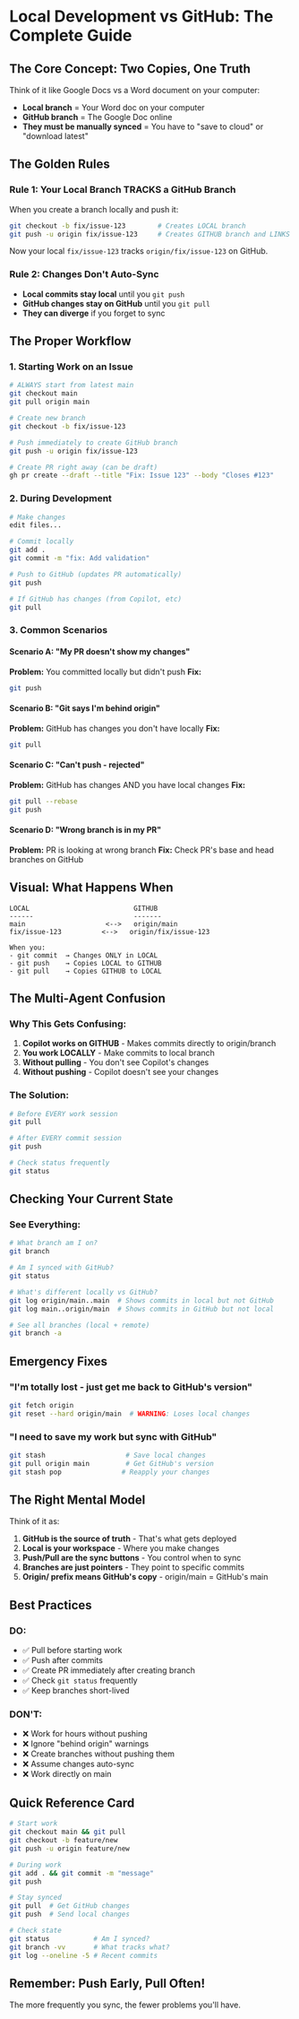 # Local Development vs GitHub: The Complete Guide

## The Core Concept: Two Copies, One Truth

Think of it like Google Docs vs a Word document on your computer:
- **Local branch** = Your Word doc on your computer
- **GitHub branch** = The Google Doc online
- **They must be manually synced** = You have to "save to cloud" or "download latest"

## The Golden Rules

### Rule 1: Your Local Branch TRACKS a GitHub Branch
When you create a branch locally and push it:
```bash
git checkout -b fix/issue-123        # Creates LOCAL branch
git push -u origin fix/issue-123     # Creates GITHUB branch and LINKS them
```

Now your local `fix/issue-123` tracks `origin/fix/issue-123` on GitHub.

### Rule 2: Changes Don't Auto-Sync
- **Local commits stay local** until you `git push`
- **GitHub changes stay on GitHub** until you `git pull`
- **They can diverge** if you forget to sync

## The Proper Workflow

### 1. Starting Work on an Issue
```bash
# ALWAYS start from latest main
git checkout main
git pull origin main

# Create new branch
git checkout -b fix/issue-123

# Push immediately to create GitHub branch
git push -u origin fix/issue-123

# Create PR right away (can be draft)
gh pr create --draft --title "Fix: Issue 123" --body "Closes #123"
```

### 2. During Development
```bash
# Make changes
edit files...

# Commit locally
git add .
git commit -m "fix: Add validation"

# Push to GitHub (updates PR automatically)
git push

# If GitHub has changes (from Copilot, etc)
git pull
```

### 3. Common Scenarios

#### Scenario A: "My PR doesn't show my changes"
**Problem:** You committed locally but didn't push
**Fix:** 
```bash
git push
```

#### Scenario B: "Git says I'm behind origin"
**Problem:** GitHub has changes you don't have locally
**Fix:**
```bash
git pull
```

#### Scenario C: "Can't push - rejected"
**Problem:** GitHub has changes AND you have local changes
**Fix:**
```bash
git pull --rebase
git push
```

#### Scenario D: "Wrong branch is in my PR"
**Problem:** PR is looking at wrong branch
**Fix:** Check PR's base and head branches on GitHub

## Visual: What Happens When

```
LOCAL                          GITHUB
------                         -------
main                    <-->   origin/main
fix/issue-123          <-->   origin/fix/issue-123

When you:
- git commit  → Changes ONLY in LOCAL
- git push    → Copies LOCAL to GITHUB  
- git pull    → Copies GITHUB to LOCAL
```

## The Multi-Agent Confusion

### Why This Gets Confusing:
1. **Copilot works on GITHUB** - Makes commits directly to origin/branch
2. **You work LOCALLY** - Make commits to local branch
3. **Without pulling** - You don't see Copilot's changes
4. **Without pushing** - Copilot doesn't see your changes

### The Solution:
```bash
# Before EVERY work session
git pull

# After EVERY commit session  
git push

# Check status frequently
git status
```

## Checking Your Current State

### See Everything:
```bash
# What branch am I on?
git branch

# Am I synced with GitHub?
git status

# What's different locally vs GitHub?
git log origin/main..main  # Shows commits in local but not GitHub
git log main..origin/main  # Shows commits in GitHub but not local

# See all branches (local + remote)
git branch -a
```

## Emergency Fixes

### "I'm totally lost - just get me back to GitHub's version"
```bash
git fetch origin
git reset --hard origin/main  # WARNING: Loses local changes
```

### "I need to save my work but sync with GitHub"
```bash
git stash                    # Save local changes
git pull origin main         # Get GitHub's version
git stash pop               # Reapply your changes
```

## The Right Mental Model

Think of it as:
1. **GitHub is the source of truth** - That's what gets deployed
2. **Local is your workspace** - Where you make changes
3. **Push/Pull are the sync buttons** - You control when to sync
4. **Branches are just pointers** - They point to specific commits
5. **Origin/ prefix means GitHub's copy** - origin/main = GitHub's main

## Best Practices

### DO:
- ✅ Pull before starting work
- ✅ Push after commits
- ✅ Create PR immediately after creating branch
- ✅ Check `git status` frequently
- ✅ Keep branches short-lived

### DON'T:
- ❌ Work for hours without pushing
- ❌ Ignore "behind origin" warnings
- ❌ Create branches without pushing them
- ❌ Assume changes auto-sync
- ❌ Work directly on main

## Quick Reference Card

```bash
# Start work
git checkout main && git pull
git checkout -b feature/new
git push -u origin feature/new

# During work  
git add . && git commit -m "message"
git push

# Stay synced
git pull  # Get GitHub changes
git push  # Send local changes

# Check state
git status           # Am I synced?
git branch -vv       # What tracks what?
git log --oneline -5 # Recent commits
```

## Remember: Push Early, Pull Often!

The more frequently you sync, the fewer problems you'll have.